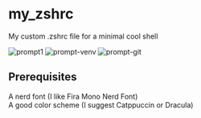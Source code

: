 # my_zshrc
My custom .zshrc file for a minimal cool shell  
  
![prompt1](https://github.com/vari-sh/my_zshrc/assets/15218409/d091af83-d6c2-4c62-b99c-f2329904c728)
![prompt-venv](https://github.com/vari-sh/my_zshrc/assets/15218409/49fc0830-4df5-45e4-8632-d7beb99feaa3)
![prompt-git](https://github.com/vari-sh/my_zshrc/assets/15218409/d0dfda5b-b5f1-41d1-8704-3eb57b058977)


## Prerequisites
A nerd font (I like Fira Mono Nerd Font)  
A good color scheme (I suggest Catppuccin or Dracula)  
